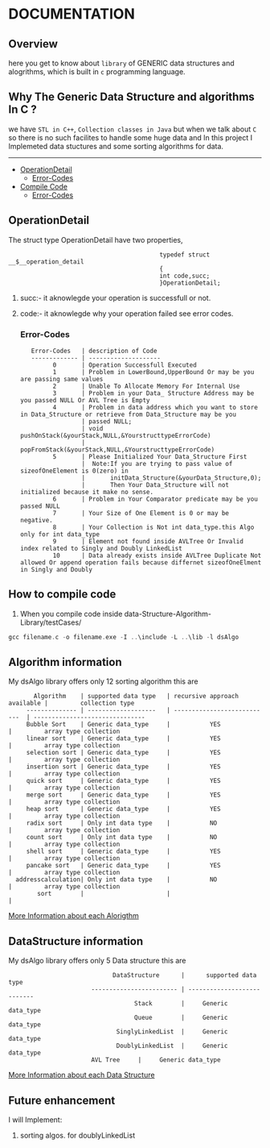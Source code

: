 #	DOCUMENTATION

## Overview
here you get to know about `library` of GENERIC data structures and alogrithms, which is built in `c` programming language.

## Why The Generic Data Structure and algorithms In C ?
we have `STL in C++`, `Collection classes in Java` but when we talk about `C` so there is no such facilites to handle some huge data and In this project I Implemeted data stuctures and some sorting algorithms for data.

***
* [OperationDetail](#error)
  * [Error-Codes](#error-codes)
* [Compile Code](#how-to-compile-code)
  * [Error-Codes](#error-codes)
                          
   
## OperationDetail

The struct type OperationDetail have two properties,

                                              typedef struct __$__operation_detail
                                              {
                                              int code,succ;
                                              }OperationDetail;

1. succ:-
      it aknowlegde your operation is successfull or not.

2. code:-
      it aknowlegde why your operation failed see error codes.

    ### Error-Codes
          Error-Codes   | description of Code
          ------------- | --------------------
                0       | Operation Successfull Executed
                1       | Problem in LowerBound,UpperBound Or may be you are passing same values
                2       | Unable To Allocate Memory For Internal Use
                3       | Problem in your Data_ Structure Address may be you passed NULL Or AVL Tree is Empty
                4       | Problem in data address which you want to store in Data_Structure or retrieve from Data_Structure may be you
                        | passed NULL;
                        | void pushOnStack(&yourStack,NULL,&YourstructtypeErrorCode)
                        | popFromStack(&yourStack,NULL,&YourstructtypeErrorCode)
                5       | Please Initialized Your Data_Structure First
                        |  Note:If you are trying to pass value of sizeofOneElement is 0(zero) in 
                        |       initData_Structure(&yourData_Structure,0);
                        |       Then Your Data_Structure will not initialized because it make no sense.
                6       | Problem in Your Comparator predicate may be you passed NULL
                7       | Your Size of One Element is 0 or may be negative.
                8       | Your Collection is Not int data_type.this Algo only for int data_type
	            9       | Element not found inside AVLTree Or Invalid index related to Singly and Doubly LinkedList
    	        10      | Data already exists inside AVLTree Duplicate Not allowed Or append operation fails because differnet sizeofOneElment in Singly and Doubly



## How to compile code
1. When you compile code inside data-Structure-Algorithm-Library/testCases/
``` c
gcc filename.c -o filename.exe -I ..\include -L ..\lib -l dsAlgo
```

## Algorithm information
My dsAlgo library offers only 12 sorting algorithm this are
                        
           Algorithm    | supported data type   | recursive approach available |         collection type
         -------------- | -------------------   | ---------------------------  | -------------------------------
         Bubble Sort    | Generic data_type     |           YES                |         array type collection
         linear sort    | Generic data_type     |           YES                |         array type collection
         selection sort | Generic data_type     |           YES                |         array type collection
         insertion sort | Generic data_type     |           YES                |         array type collection
         quick sort     | Generic data_type     |           YES                |         array type collection
         merge sort     | Generic data_type     |           YES                |         array type collection
         heap sort      | Generic data_type     |           YES                |         array type collection
         radix sort     | Only int data type    |           NO                 |         array type collection
         count sort     | Only int data type    |           NO                 |         array type collection
         shell sort     | Generic data_type     |           YES                |         array type collection
         pancake sort   | Generic data_type     |           YES                |         array type collection
      addresscalculation| Only int data type    |           NO                 |         array type collection   
            sort        |                       |                              |                              

[More Information about each Alorigthm](https://github.com/Immanuel-Beena/Data-Structure-Algorithm-Library/blob/master/ALGO_README.md)

## DataStructure information
My dsAlgo library offers only 5 Data structure this are

                                 DataStructure      |      supported data type   
                           ------------------------ | ---------------------------   
                                       Stack        |     Generic data_type     
                                       Queue        |     Generic data_type     
                                  SinglyLinkedList  |     Generic data_type     
                                  DoublyLinkedList  |     Generic data_type    
				           AVL Tree     |     Generic data_type



[More Information about each Data Structure](https://github.com/Immanuel-Beena/Data-Structure-Algorithm-Library/blob/master/DS_README.md)

## Future enhancement
I will Implement:
1) sorting algos. for doublyLinkedList
